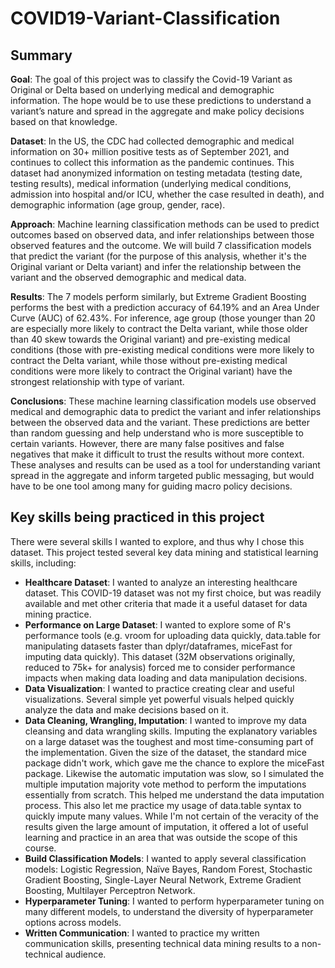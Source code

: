# COVID19-Variant-Classification

## Summary
**Goal**: The goal of this project was to classify the Covid-19 Variant as Original or Delta based on underlying medical and demographic information. The hope would be to use these predictions to understand a variant’s nature and spread in the aggregate and make policy decisions based on that knowledge.  

**Dataset**: In the US, the CDC had collected demographic and medical information on 30+ million positive tests as of September 2021, and continues to collect this information as the pandemic continues. This dataset had anonymized information on testing metadata (testing date, testing results), medical information (underlying medical conditions, admission into hospital and/or ICU, whether the case resulted in death), and demographic information (age group, gender, race).  

**Approach**: Machine learning classification methods can be used to predict outcomes based on observed data, and infer relationships between those observed features and the outcome. We will build 7 classification models that predict the variant (for the purpose of this analysis, whether it's the Original variant or Delta variant) and infer the relationship between the variant and the observed demographic and medical data.  

**Results**: The 7 models perform similarly, but Extreme Gradient Boosting performs the best with a prediction accuracy of 64.19% and an Area Under Curve (AUC) of 62.43%. For inference, age group (those younger than 20 are especially more likely to contract the Delta variant, while those older than 40 skew towards the Original variant) and pre-existing medical conditions (those with pre-existing medical conditions were more likely to contract the Delta variant, while those without pre-existing medical conditions were more likely to contract the Original variant) have the strongest relationship with type of variant.  

**Conclusions**: These machine learning classification models use observed medical and demographic data to predict the variant and infer relationships between the observed data and the variant. These predictions are better than random guessing and help understand who is more susceptible to certain variants. However, there are many false positives and false negatives that make it difficult to trust the results without more context. These analyses and results can be used as a tool for understanding variant spread in the aggregate and inform targeted public messaging, but would have to be one tool among many for guiding macro policy decisions.

## Key skills being practiced in this project
There were several skills I wanted to explore, and thus why I chose this dataset. This project tested several
key data mining and statistical learning skills, including:  
- **Healthcare Dataset**: I wanted to analyze an interesting healthcare dataset. This COVID-19 dataset was not my first
choice, but was readily available and met other criteria that made it a useful dataset for data
mining practice.  
- **Performance on Large Dataset**: I wanted to explore some of R's performance tools (e.g. vroom for uploading data quickly,
data.table for manipulating datasets faster than dplyr/dataframes, miceFast for imputing data
quickly). This dataset (32M observations originally, reduced to 75k+ for analysis) forced me to
consider performance impacts when making data loading and data manipulation decisions.  
- **Data Visualization**: I wanted to practice creating clear and useful visualizations. Several simple yet powerful visuals
helped quickly analyze the data and make decisions based on it.  
- **Data Cleaning, Wrangling, Imputation**: I wanted to improve my data cleansing and data wrangling skills. Imputing the explanatory
variables on a large dataset was the toughest and most time-consuming part of the
implementation. Given the size of the dataset, the standard mice package didn't work, which gave
me the chance to explore the miceFast package. Likewise the automatic imputation was slow, so
I simulated the multiple imputation majority vote method to perform the imputations essentially
from scratch. This helped me understand the data imputation process. This also let me practice
my usage of data.table syntax to quickly impute many values. While I'm not certain of the veracity
of the results given the large amount of imputation, it offered a lot of useful learning and practice
in an area that was outside the scope of this course.  
- **Build Classification Models**: I wanted to apply several classification models: Logistic Regression, Naïve Bayes, Random Forest,
Stochastic Gradient Boosting, Single-Layer Neural Network, Extreme
Gradient Boosting, Multilayer Perceptron Network.  
- **Hyperparameter Tuning**: I wanted to perform hyperparameter tuning on many different models, to understand the
diversity of hyperparameter options across models.  
- **Written Communication**: I wanted to practice my written communication skills, presenting technical data mining results to
a non-technical audience.  
